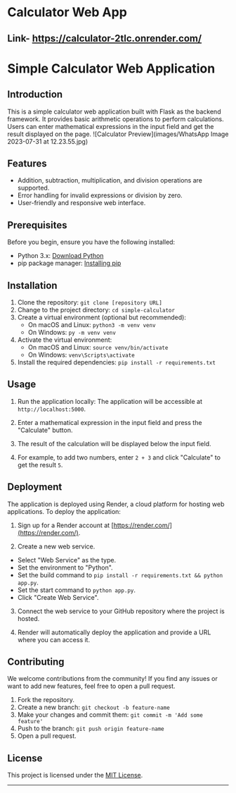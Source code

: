 # Calculator Web App
## Link- https://calculator-2tlc.onrender.com/
# Simple Calculator Web Application

## Introduction

This is a simple calculator web application built with Flask as the backend framework. It provides basic arithmetic operations to perform calculations. Users can enter mathematical expressions in the input field and get the result displayed on the page.
![Calculator Preview](images/WhatsApp Image 2023-07-31 at 12.23.55.jpg)


## Features

- Addition, subtraction, multiplication, and division operations are supported.
- Error handling for invalid expressions or division by zero.
- User-friendly and responsive web interface.

## Prerequisites

Before you begin, ensure you have the following installed:

- Python 3.x: [Download Python](https://www.python.org/downloads/)
- pip package manager: [Installing pip](https://pip.pypa.io/en/stable/installing/)

## Installation

1. Clone the repository: `git clone [repository URL]`
2. Change to the project directory: `cd simple-calculator`
3. Create a virtual environment (optional but recommended): 
   - On macOS and Linux: `python3 -m venv venv`
   - On Windows: `py -m venv venv`
4. Activate the virtual environment:
   - On macOS and Linux: `source venv/bin/activate`
   - On Windows: `venv\Scripts\activate`
5. Install the required dependencies: `pip install -r requirements.txt`

## Usage

1. Run the application locally:
The application will be accessible at `http://localhost:5000`.

2. Enter a mathematical expression in the input field and press the "Calculate" button.
3. The result of the calculation will be displayed below the input field.
4. For example, to add two numbers, enter `2 + 3` and click "Calculate" to get the result `5`.

## Deployment

The application is deployed using Render, a cloud platform for hosting web applications. To deploy the application:

1. Sign up for a Render account at [https://render.com/](https://render.com/).

2. Create a new web service.
- Select "Web Service" as the type.
- Set the environment to "Python".
- Set the build command to `pip install -r requirements.txt && python app.py`.
- Set the start command to `python app.py`.
- Click "Create Web Service".

3. Connect the web service to your GitHub repository where the project is hosted.

4. Render will automatically deploy the application and provide a URL where you can access it.

## Contributing

We welcome contributions from the community! If you find any issues or want to add new features, feel free to open a pull request.

1. Fork the repository.
2. Create a new branch: `git checkout -b feature-name`
3. Make your changes and commit them: `git commit -m 'Add some feature'`
4. Push to the branch: `git push origin feature-name`
5. Open a pull request.

## License

This project is licensed under the [MIT License](LICENSE).

---



